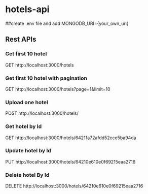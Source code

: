 # hotels-api

##create .env file and add MONGODB_URI={your_own_uri}

## Rest APIs

### Get first 10 hotel
GET http://localhost:3000/hotels

### Get first 10 hotel with pagination
GET http://localhost:3000/hotels?page=1&limit=10

### Upload one hotel
POST http://localhost:3000/hotels/

### Get hotel by Id
GET http://localhost:3000/hotels/64211a72afdd52cce5ba94da

### Update hotel by Id
PUT http://localhost:3000/hotels/64210e610e0f69215eaa2716

### Delete hotel By Id
DELETE http://localhost:3000/hotels/64210e610e0f69215eaa2716
